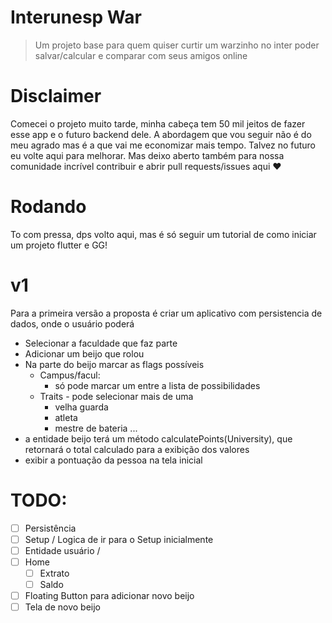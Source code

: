 # Interunesp War
> Um projeto base para quem quiser curtir um warzinho no inter poder salvar/calcular e comparar com seus amigos online

# Disclaimer
Comecei o projeto muito tarde, minha cabeça tem 50 mil jeitos de fazer esse app e o futuro backend dele. A abordagem que vou seguir não é do meu agrado mas é a que vai me economizar mais tempo. Talvez no futuro eu volte aqui para melhorar. Mas deixo aberto também para nossa comunidade incrível contribuir e abrir pull requests/issues aqui :heart:

# Rodando
To com pressa, dps volto aqui, mas é só seguir um tutorial de como iniciar um projeto flutter e GG!

# v1

Para a primeira versão a proposta é criar um aplicativo com persistencia de dados, onde o usuário poderá 

* Selecionar a faculdade que faz parte
* Adicionar um beijo que rolou
* Na parte do beijo marcar as flags possíveis
    * Campus/facul:
        * só pode marcar um entre a lista de possibilidades
    * Traits - pode selecionar mais de uma
        * velha guarda
        * atleta
        * mestre de bateria ...
* a entidade beijo terá um método calculatePoints(University), que retornará o total calculado para a exibição dos valores
* exibir a pontuação da pessoa na tela inicial

# TODO:

* [ ] Persistência
* [ ] Setup / Logica de ir para o Setup inicialmente
* [ ] Entidade usuário / 
* [ ] Home
    * [ ] Extrato
    * [ ] Saldo
* [ ] Floating Button para adicionar novo beijo
* [ ] Tela de novo beijo